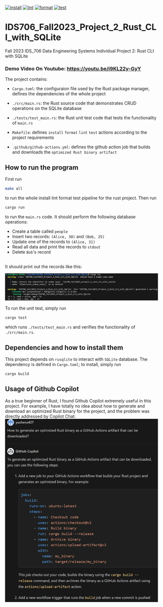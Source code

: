 [![install](https://github.com/nogibjj/IDS706_Fall2023_Project_2_Rust_CLI_with_SQLite/actions/workflows/install.yml/badge.svg)](https://github.com/nogibjj/IDS706_Fall2023_Project_2_Rust_CLI_with_SQLite/actions/workflows/install.yml)
[![lint](https://github.com/nogibjj/IDS706_Fall2023_Project_2_Rust_CLI_with_SQLite/actions/workflows/lint.yml/badge.svg)](https://github.com/nogibjj/IDS706_Fall2023_Project_2_Rust_CLI_with_SQLite/actions/workflows/lint.yml)
[![format](https://github.com/nogibjj/IDS706_Fall2023_Project_2_Rust_CLI_with_SQLite/actions/workflows/format.yml/badge.svg)](https://github.com/nogibjj/IDS706_Fall2023_Project_2_Rust_CLI_with_SQLite/actions/workflows/format.yml)
[![test](https://github.com/nogibjj/IDS706_Fall2023_Project_2_Rust_CLI_with_SQLite/actions/workflows/test.yml/badge.svg)](https://github.com/nogibjj/IDS706_Fall2023_Project_2_Rust_CLI_with_SQLite/actions/workflows/test.yml)
# IDS706_Fall2023_Project_2_Rust_CLI_with_SQLite

Fall 2023 IDS_706 Data Engineering Systems Individual Project 2: Rust CLI with SQLite

### Demo Video On Youtube: https://youtu.be/i9KL22y-GyY

The project contains:

- ``Cargo.toml``: the configuraion file used by the Rust package manager, defines the dependencies of the whole project

- ``./src/main.rs``: the Rust source code that demonstrates CRUD operations on the SQLite database

- ``./tests/test_main.rs``: the Rust unit test code that tests the functionality of ``main.rs``

- ``Makefile``: defines `install` `format` `lint` `test` actions according to the project requirements

- ``.github/github-actions.yml``: defines the github action job that builds and downloads the ``optimized Rust binary artifact``

## How to run the program
First run 
```bash
make all
```
to run the whole install lint format test pipeline for the rust project. Then run
```bash
cargo run
```
to run the ``main.rs`` code. It should perform the following database operations:<br>
- Create a table called ``people``
- Insert two records: ``(Alice, 30)`` and ``(Bob, 25)``
- Update one of the records to ``(Alice, 31)``
- Read all data and print the records to ``stdout``
- Delete ``Bob``'s record
<br>
It should print out the records like this:<br>

![](demo_img/demo_print.png)

To run the unit test, simply run
```bash
cargo test
```
which runs ``./tests/test_main.rs`` and verifies the functionality of ``./src/main.rs``. 

## Dependencies and how to install them
This project depends on ``rusqlite`` to interact with ``SQLite`` database. The dependency is defined in ``Cargo.toml``; to install, simply run 
```bash
cargo build
```

## Usage of Github Copilot
As a true beginner of Rust, I found Github Copilot extremely useful in this project. For example, I have totally no idea about how to generate and download an optimized Rust binary for the project, and the problem was directly addressed by Copilot Chat:<br>
![](demo_img/demo_copilot.png)
